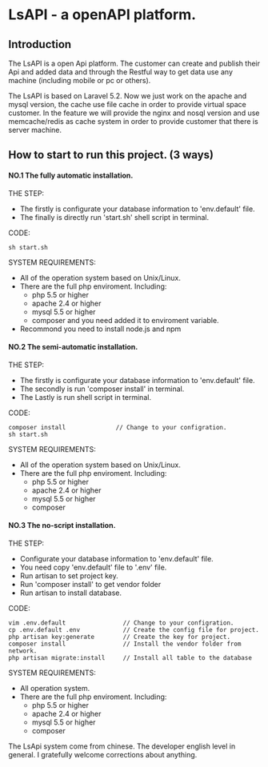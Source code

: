 LsAPI - a openAPI platform.
====
Introduction
----
The LsAPI is a open Api platform. The customer can create and publish their Api and added data and through the Restful way to get data use any machine (including mobile or pc or others).

The LsAPI is based on Laravel 5.2. Now we just work on the apache and mysql version, the cache use file cache in order to provide virtual space customer. In the feature we will provide the nginx and nosql version and use memcache/redis as cache system in order to provide customer that there is server machine.

How to start to run this project. (3 ways)
----
#### NO.1 The fully automatic installation.
THE STEP: 

* The firstly is configurate your database information to 'env.default' file.
* The finally is directly run 'start.sh' shell script in terminal.
  
CODE:

    sh start.sh
  
SYSTEM REQUIREMENTS: 

  * All of the operation system based on Unix/Linux.
  * There are the full php enviroment. Including:
    * php 5.5 or higher
    * apache 2.4 or higher
    * mysql 5.5 or higher
    * composer and you need added it to enviroment variable.
  * Recommond you need to install node.js and npm

#### NO.2 The semi-automatic installation.
THE STEP:

* The firstly is configurate your database information to 'env.default' file.
* The secondly is run 'composer install' in terminal.
* The Lastly is run shell script in terminal.

CODE:
    
    composer install              // Change to your configration.
    sh start.sh
    
SYSTEM REQUIREMENTS: 

  * All of the operation system based on Unix/Linux.
  * There are the full php enviroment. Including:
    * php 5.5 or higher
    * apache 2.4 or higher
    * mysql 5.5 or higher
    * composer

#### NO.3 The no-script installation.
THE STEP:

* Configurate your database information to 'env.default' file.
* You need copy 'env.default' file to '.env' file.
* Run artisan to set project key.
* Run 'composer install' to get vendor folder
* Run artisan to install database.

CODE:
    
    vim .env.default                // Change to your configration.
    cp .env.default .env            // Create the config file for project.
    php artisan key:generate        // Create the key for project.
    composer install                // Install the vendor folder from network.
    php artisan migrate:install     // Install all table to the database
    
SYSTEM REQUIREMENTS: 

  * All operation system.
  * There are the full php enviroment. Including:
    * php 5.5 or higher
    * apache 2.4 or higher
    * mysql 5.5 or higher
    * composer

The LsApi system come from chinese. The developer english level in general. I gratefully welcome corrections about anything.
